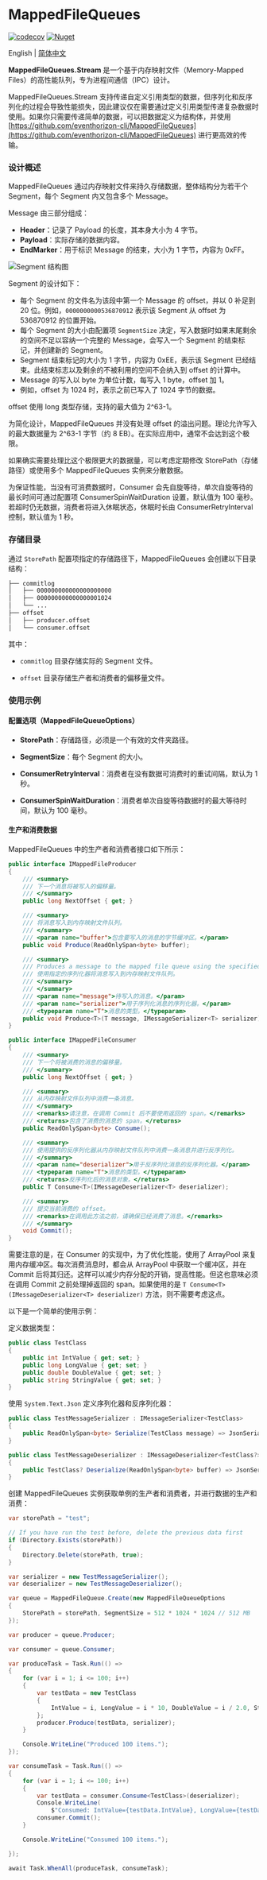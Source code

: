 MappedFileQueues
=================

[![codecov](https://codecov.io/gh/eventhorizon-cli/MappedFileQueues.Stream/graph/badge.svg?token=GYTOIKCXD5)](https://codecov.io/gh/eventhorizon-cli/MappedFileQueues.Stream)
[![Nuget](https://img.shields.io/nuget/v/MappedFileQueues.Stream)](https://www.nuget.org/packages/MappedFileQueues.Stream/)

English | [简体中文](./README.zh-CN.md)

**MappedFileQueues.Stream** 是一个基于内存映射文件（Memory-Mapped Files）的高性能队列，专为进程间通信（IPC）设计。

MappedFileQueues.Stream 支持传递自定义引用类型的数据，但序列化和反序列化的过程会导致性能损失，因此建议仅在需要通过定义引用类型传递复杂数据时使用。如果你只需要传递简单的数据，可以把数据定义为结构体，并使用 [https://github.com/eventhorizon-cli/MappedFileQueues](https://github.com/eventhorizon-cli/MappedFileQueues) 进行更高效的传输。

### 设计概述

MappedFileQueues 通过内存映射文件来持久存储数据，整体结构分为若干个 Segment，每个 Segment 内又包含多个 Message。

Message 由三部分组成：

- **Header**：记录了 Payload 的长度，其本身大小为 4 字节。
- **Payload**：实际存储的数据内容。
- **EndMarker**：用于标识 Message 的结束，大小为 1 字节，内容为 0xFF。

![Segment 结构图](./docs/assets/segment.png)

Segment 的设计如下：

- 每个 Segment 的文件名为该段中第一个 Message 的 offset，并以 0 补足到 20 位。例如，`0000000000536870912` 表示该 Segment 从 offset 为 536870912 的位置开始。
- 每个 Segment 的大小由配置项 `SegmentSize` 决定，写入数据时如果末尾剩余的空间不足以容纳一个完整的 Message，会写入一个 Segment 的结束标记，并创建新的 Segment。
- Segment 结束标记的大小为 1 字节，内容为 0xEE，表示该 Segment 已经结束。此结束标志以及剩余的不被利用的空间不会纳入到 offset 的计算中。
- Message 的写入以 byte 为单位计数，每写入 1 byte，offset 加 1。
- 例如，offset 为 1024 时，表示之前已写入了 1024 字节的数据。

offset 使用 long 类型存储，支持的最大值为 2^63-1。

为简化设计，MappedFileQueues 并没有处理 offset 的溢出问题。理论允许写入的最大数据量为 2^63-1 字节（约 8 EB）。在实际应用中，通常不会达到这个极限。

如果确实需要处理比这个极限更大的数据量，可以考虑定期修改 StorePath（存储路径）或使用多个 MappedFileQueues 实例来分散数据。

为保证性能，当没有可消费数据时，Consumer 会先自旋等待，单次自旋等待的最长时间可通过配置项 ConsumerSpinWaitDuration 设置，默认值为 100 毫秒。若超时仍无数据，消费者将进入休眠状态，休眠时长由 ConsumerRetryInterval 控制，默认值为 1 秒。

### 存储目录

通过 `StorePath` 配置项指定的存储路径下，MappedFileQueues 会创建以下目录结构：

```bash
├── commitlog
│   ├── 000000000000000000000
│   ├── 000000000000000001024
│   └── ...
├── offset
│   ├── producer.offset
│   └── consumer.offset
```

其中：

- `commitlog` 目录存储实际的 Segment 文件。

- `offset` 目录存储生产者和消费者的偏移量文件。

### 使用示例

#### 配置选项（MappedFileQueueOptions）

- **StorePath**：存储路径，必须是一个有效的文件夹路径。

- **SegmentSize**：每个 Segment 的大小。

- **ConsumerRetryInterval**：消费者在没有数据可消费时的重试间隔，默认为 1 秒。

- **ConsumerSpinWaitDuration**：消费者单次自旋等待数据时的最大等待时间，默认为 100 毫秒。

#### 生产和消费数据

MappedFileQueues 中的生产者和消费者接口如下所示：

```csharp
public interface IMappedFileProducer
{
    /// <summary>
    /// 下一个消息将被写入的偏移量。
    /// </summary>
    public long NextOffset { get; }

    /// <summary>
    /// 将消息写入到内存映射文件队列。
    /// </summary>
    /// <param name="buffer">包含要写入的消息的字节缓冲区。</param>
    public void Produce(ReadOnlySpan<byte> buffer);

    /// <summary>
    /// Produces a message to the mapped file queue using the specified serializer.
    /// 使用指定的序列化器将消息写入到内存映射文件队列。
    /// </summary>
    /// </summary>
    /// <param name="message">待写入的消息。</param>
    /// <param name="serializer">用于序列化消息的序列化器。</param>
    /// <typeparam name="T">消息的类型。</typeparam>
    public void Produce<T>(T message, IMessageSerializer<T> serializer);
}

public interface IMappedFileConsumer
{
    /// <summary>
    /// 下一个将被消费的消息的偏移量。
    /// </summary>
    public long NextOffset { get; }

    /// <summary>
    /// 从内存映射文件队列中消费一条消息。
    /// </summary>
    /// <remarks>请注意，在调用 Commit 后不要使用返回的 span。</remarks>
    /// <returns>包含了消费的消息的 span。</returns>
    public ReadOnlySpan<byte> Consume();

    /// <summary>
    /// 使用提供的反序列化器从内存映射文件队列中消费一条消息并进行反序列化。
    /// </summary>
    /// <param name="deserializer">用于反序列化消息的反序列化器。</param>
    /// <typeparam name="T">消息的类型。</typeparam>
    /// <returns>反序列化后的消息对象。</returns>
    public T Consume<T>(IMessageDeserializer<T> deserializer);

    /// <summary>
    /// 提交当前消费的 offset。
    /// <remarks>在调用此方法之前，请确保已经消费了消息。</remarks>
    /// </summary>
    void Commit();
}
```

需要注意的是，在 Consumer 的实现中，为了优化性能，使用了 ArrayPool 来复用内存缓冲区。每次消费消息时，都会从 ArrayPool 中获取一个缓冲区，并在 Commit 后将其归还。这样可以减少内存分配的开销，提高性能。但这也意味必须在调用 Commit 之前处理掉返回的 span。如果使用的是 `T Consume<T>(IMessageDeserializer<T> deserializer)` 方法，则不需要考虑这点。

以下是一个简单的使用示例：

定义数据类型：

```csharp
public class TestClass
{
    public int IntValue { get; set; }
    public long LongValue { get; set; }
    public double DoubleValue { get; set; }
    public string StringValue { get; set; }
}
```

使用 `System.Text.Json` 定义序列化器和反序列化器：

```csharp
public class TestMessageSerializer : IMessageSerializer<TestClass>
{
    public ReadOnlySpan<byte> Serialize(TestClass message) => JsonSerializer.SerializeToUtf8Bytes(message);
}

public class TestMessageDeserializer : IMessageDeserializer<TestClass?>
{
    public TestClass? Deserialize(ReadOnlySpan<byte> buffer) => JsonSerializer.Deserialize<TestClass>(buffer);
}
```

创建 MappedFileQueues 实例获取单例的生产者和消费者，并进行数据的生产和消费：

```csharp
var storePath = "test";

// If you have run the test before, delete the previous data first
if (Directory.Exists(storePath))
{
    Directory.Delete(storePath, true);
}

var serializer = new TestMessageSerializer();
var deserializer = new TestMessageDeserializer();

var queue = MappedFileQueue.Create(new MappedFileQueueOptions
{
    StorePath = storePath, SegmentSize = 512 * 1024 * 1024 // 512 MB
});

var producer = queue.Producer;

var consumer = queue.Consumer;

var produceTask = Task.Run(() =>
{
    for (var i = 1; i <= 100; i++)
    {
        var testData = new TestClass
        {
            IntValue = i, LongValue = i * 10, DoubleValue = i / 2.0, StringValue = "TestString_" + i
        };
        producer.Produce(testData, serializer);
    }

    Console.WriteLine("Produced 100 items.");
});

var consumeTask = Task.Run(() =>
{
    for (var i = 1; i <= 100; i++)
    {
        var testData = consumer.Consume<TestClass>(deserializer);
        Console.WriteLine(
            $"Consumed: IntValue={testData.IntValue}, LongValue={testData.LongValue}, DoubleValue={testData.DoubleValue}, StringValue={testData.StringValue}");
        consumer.Commit();
    }

    Console.WriteLine("Consumed 100 items.");

});

await Task.WhenAll(produceTask, consumeTask);
```
